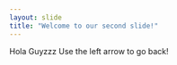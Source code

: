 ```yaml
---
layout: slide
title: "Welcome to our second slide!"
---
```

Hola Guyzzz
Use the left arrow to go back!